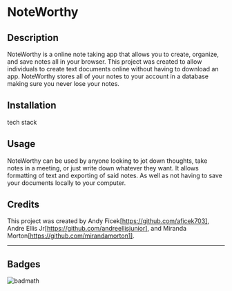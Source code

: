 # NoteWorthy

## Description

NoteWorthy is a online note taking app that allows you to create, organize, and save notes all in your browser. This project was created to allow individuals to create text documents 
online without having to download an app. NoteWorthy stores all of your notes to your account in a database making sure you never lose your notes.

## Installation

tech stack

## Usage

NoteWorthy can be used by anyone looking to jot down thoughts, take notes in a meeting, or just write down whatever they want. It allows formatting of text and exporting of said notes. As well as not having to save your documents locally to your computer.

## Credits

This project was created by Andy Ficek[https://github.com/aficek703], Andre Ellis Jr[https://github.com/andreellisjunior], and Miranda Morton[https://github.com/mirandamorton1].

---

## Badges

![badmath](https://img.shields.io/github/languages/top/lernantino/badmath)

